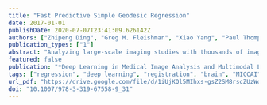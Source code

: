 ```yaml
---
title: "Fast Predictive Simple Geodesic Regression"
date: 2017-01-01
publishDate: 2020-07-07T23:41:09.626142Z
authors: ["Zhipeng Ding", "Greg M. Fleishman", "Xiao Yang", "Paul Thompson", "Roland Kwitt", "Marc Niethammer"]
publication_types: ["1"]
abstract: "Analyzing large-scale imaging studies with thousands of images is computationally expensive. To assess localized morphological differences, deformable image registration is a key tool. However, as registrations are costly to compute, large-scale studies frequently require large compute clusters. This paper explores a fast predictive approximation to image registration. In particular, it uses these fast registrations to approximate a simplified geodesic regression model to capture longitudinal brain changes. The resulting approach is orders of magnitude faster than the optimization-based regression approach and hence facilitates large-scale analysis on a single graphics processing unit. We show results on 2D and 3D brain magnetic resonance images from OASIS and ADNI."
featured: false
publication: "*Deep Learning in Medical Image Analysis and Multimodal Learning for Clinical Decision Support - Third International Workshop, DLMIA 2017, and 7th International Workshop, ML-CDS 2017, Held in Conjunction with MICCAI 2017, Québec City, QC, Canada, September 14, 2017, Proceedings*"
tags: ["regression", "deep learning", "registration", "brain", "MICCAI"]
url_pdf: "https://drive.google.com/file/d/1iUjKQl5MIhxs-gsZ2SM8rscZUzWq5f7S"
doi: "10.1007/978-3-319-67558-9_31"
---
```


